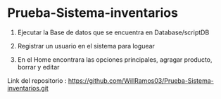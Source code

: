 # Prueba-Sistema-inventarios

1. Ejecutar la Base de datos que se encuentra en Database/scriptDB

2. Registrar un usuario en el sistema para loguear

3. En el Home encontrara las opciones principales, agragar producto, borrar y editar

Link del repositorio : https://github.com/WillRamos03/Prueba-Sistema-inventarios.git
